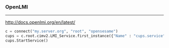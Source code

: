 ### OpenLMI
---
http://docs.openlmi.org/en/latest/


```py
c = connect("my.server.org", "root", "opensesame")
cups = c.root.cimv2.LMI_Service.first_instance({"Name" : "cups.service"})
cups.StartService()
```

```
```

```
```


